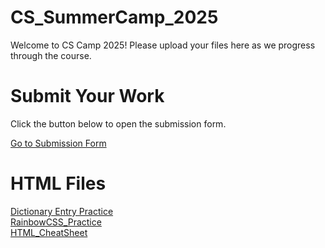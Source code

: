 # CS_SummerCamp_2025
Welcome to CS Camp 2025! Please upload your files here as we progress through the course.
<!DOCTYPE html>
<html>
  <head>

  </head>
  <body>
    <h1>Submit Your Work</h1>
    <p>Click the button below to open the submission form.</p>
    <a href="https://forms.gle/QGMXu5kbdQKqm99p6" target="_blank">Go to Submission Form</a>
  <h1>HTML Files</h1>
    <a href="https://github.com/Mburdick123/CS_SummerCamp_2025/blob/main/DictionaryPracticeTemplate.html" target="_blank">Dictionary Entry Practice</a>
    <br>
    <a href="https://github.com/Mburdick123/CS_SummerCamp_2025/blob/main/rainbowPractice.html" target="_blank">RainbowCSS_Practice</a>
    <br>
    <a href="https://github.com/Mburdick123/CS_SummerCamp_2025/blob/main/HTML_CheatSheet.docx">HTML_CheatSheet</a>
  </body>
</html>
